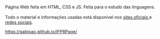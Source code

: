 Página Web feita em HTML, CSS e JS.
Feita para o estudo das linguagens.
<br><br>
Todo o material e informações usadas está disponivel nos <a href ="https://uniao.ifpr.edu.br"> sites oficiais </a> e <a href="https://www.instagram.com/ifpr.uniaodavitoria/"> redes sociais</a>.

https://gabjoao.github.io/IFPRPage/
